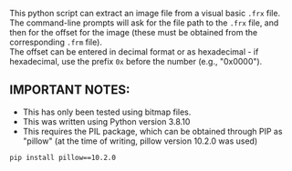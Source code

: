 This python script can extract an image file from a visual basic `.frx` file.  
The command-line prompts will ask for the file path to the `.frx` file, and then for the offset for the image (these must be obtained from the corresponding `.frm` file).  
The offset can be entered in decimal format or as hexadecimal - if hexadecimal, use the prefix `0x` before the number (e.g., "0x0000").

## IMPORTANT NOTES:
- This has only been tested using bitmap files.
- This was written using Python version 3.8.10
- This requires the PIL package, which can be obtained through PIP as "pillow" (at the time of writing, pillow version 10.2.0 was used)  
```
pip install pillow==10.2.0
```
